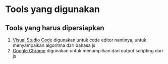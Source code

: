 # Tools yang digunakan

## Tools yang harus dipersiapkan

1. [Visual Studio Code](https://code.visualstudio.com/) digunakan untuk code editor nantinya, untuk menyampaikan algoritma dari bahasa js
2. [Google Chrome](https://www.google.co.id/chrome/) digunakan untuk menampilkan dari output scripting dari js

